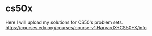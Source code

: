 # cs50x
Here I will upload my solutions for CS50's problem sets.
https://courses.edx.org/courses/course-v1:HarvardX+CS50+X/info
